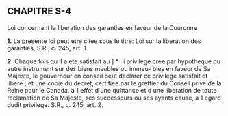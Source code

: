 
## CHAPITRE S-4
Loi concernant la liberation des garanties en
faveur de la Couronne

**1.** La presente loi peut etre citee sous le
titre: Loi sur la liberation des garanties, S.R.,
c. 245, art. 1.

**2.** Chaque fois qu il a ete satisfait au
] * i i
privilege cree par hypotheque ou autre
instrument sur des biens meubles ou immeu-
bles en faveur de Sa Majeste, le gouverneur
en conseil peut declarer ce privilege satisfait
et libere ; et une copie du decret, certifiee par
le greffier du Conseil prive de la Reine pour
le Canada, a 1 effet d une quittance et d une
liberation de toute reclamation de Sa Majeste,
ses successeurs ou ses ayants cause, a 1 egard
dudit privilege. S.R., c. 245, art. 2.
